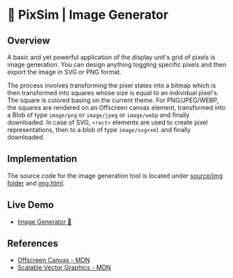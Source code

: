 # 👾 PixSim | Image Generator

## Overview

A basic and yet powerful application of the display unit's grid of pixels is
image generation. You can design anything toggling specific pixels and then
export the image in SVG or PNG format.

The process involves transforming the pixel states into a bitmap which is then
transformed into squares whose size is equal to an individual pixel's. The
square is colored basing on the current theme. For PNG/JPEG/WEBP, the squares are rendered
on an Offscreen canvas element, transformed into a Blob of type `image/png` or `image/jpeg` or `image/webp` and
finally downloaded. In case of SVG, `<rect>` elements are used to create pixel
representations, then to a blob of type `image/svg+xml` and finally downloaded.

## Implementation

The source code for the image generation tool is located under
[source/img folder](../source/img/) and [img.html](../img.html).

## Live Demo

-   [Image Generator :rocket:](https://henryhale.github.io/pixsim/img.html)

## References

-   [Offscreen Canvas - MDN](https://developer.mozilla.org/en-US/docs/Web/API/OffscreenCanvas)
-   [Scalable Vector Graphics - MDN](https://developer.mozilla.org/en-US/docs/Web/SVG)
